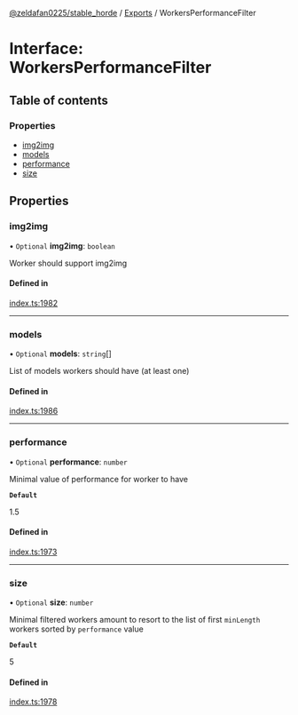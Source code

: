 [@zeldafan0225/stable_horde](../../README.md) / [Exports](../modules.md) / WorkersPerformanceFilter

# Interface: WorkersPerformanceFilter

## Table of contents

### Properties

- [img2img](WorkersPerformanceFilter.md#img2img)
- [models](WorkersPerformanceFilter.md#models)
- [performance](WorkersPerformanceFilter.md#performance)
- [size](WorkersPerformanceFilter.md#size)

## Properties

### img2img

• `Optional` **img2img**: `boolean`

Worker should support img2img

#### Defined in

[index.ts:1982](https://github.com/MrlolDev/stable_horde/blob/2389aa8/index.ts#L1982)

___

### models

• `Optional` **models**: `string`[]

List of models workers should have (at least one)

#### Defined in

[index.ts:1986](https://github.com/MrlolDev/stable_horde/blob/2389aa8/index.ts#L1986)

___

### performance

• `Optional` **performance**: `number`

Minimal value of performance for worker to have

**`Default`**

1.5

#### Defined in

[index.ts:1973](https://github.com/MrlolDev/stable_horde/blob/2389aa8/index.ts#L1973)

___

### size

• `Optional` **size**: `number`

Minimal filtered workers amount to resort to the list of first `minLength` workers sorted by `performance` value

**`Default`**

5

#### Defined in

[index.ts:1978](https://github.com/MrlolDev/stable_horde/blob/2389aa8/index.ts#L1978)
